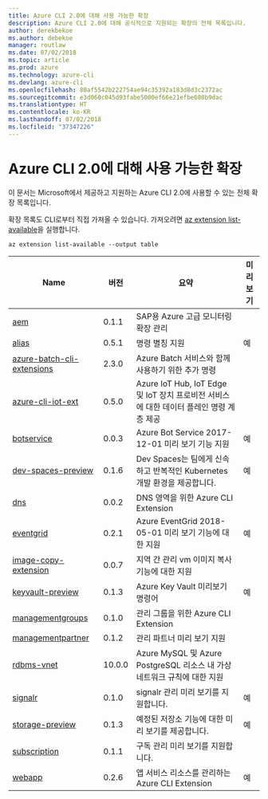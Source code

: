 ```yaml
---
title: Azure CLI 2.0에 대해 사용 가능한 확장
description: Azure CLI 2.0에 대해 공식적으로 지원되는 확장의 전체 목록입니다.
author: derekbekoe
ms.author: debekoe
manager: routlaw
ms.date: 07/02/2018
ms.topic: article
ms.prod: azure
ms.technology: azure-cli
ms.devlang: azure-cli
ms.openlocfilehash: 80af5542b222754ae94c35392a183d8d3c2372ac
ms.sourcegitcommit: e3d060c045d93fabe5000ef66e21efbe680b9dac
ms.translationtype: HT
ms.contentlocale: ko-KR
ms.lasthandoff: 07/02/2018
ms.locfileid: "37347226"
---
```

# <a name="available-extensions-for-the-azure-cli-20"></a>Azure CLI 2.0에 대해 사용 가능한 확장

이 문서는 Microsoft에서 제공하고 지원하는 Azure CLI 2.0에 사용할 수 있는 전체 확장 목록입니다.

확장 목록도 CLI로부터 직접 가져올 수 있습니다. 가져오려면 [az extension list-available](/cli/azure/extension?view=azure-cli-latest#az-extension-list-available)을 실행합니다.

```azurecli
az extension list-available --output table
```

| Name | 버전 | 요약 | 미리 보기 |
|------|---------|---------|---------|
| [aem](https://github.com/Azure/azure-cli-extensions) | 0.1.1 | SAP용 Azure 고급 모니터링 확장 관리 |  |
| [alias](https://github.com/Azure/azure-cli-extensions) | 0.5.1 | 명령 별칭 지원 | 예 |
| [azure-batch-cli-extensions](https://github.com/Azure/azure-batch-cli-extensions) | 2.3.0 | Azure Batch 서비스와 함께 사용하기 위한 추가 명령 |  |
| [azure-cli-iot-ext](https://github.com/azure/azure-iot-cli-extension) | 0.5.0 | Azure IoT Hub, IoT Edge 및 IoT 장치 프로비전 서비스에 대한 데이터 플레인 명령 계층 제공 |  |
| [botservice](https://github.com/Azure/azure-cli-extensions) | 0.0.3 | Azure Bot Service 2017-12-01 미리 보기 기능 지원 | 예 |
| [dev-spaces-preview](https://github.com/Azure/azure-cli-extensions) | 0.1.6 | Dev Spaces는 팀에게 신속하고 반복적인 Kubernetes 개발 환경을 제공합니다. | 예 |
| [dns](https://github.com/Azure/azure-cli-extensions) | 0.0.2 | DNS 영역을 위한 Azure CLI Extension |  |
| [eventgrid](https://github.com/Azure/azure-cli-extensions) | 0.2.1 | Azure EventGrid 2018-05-01 미리 보기 기능에 대한 지원 | 예 |
| [image-copy-extension](https://github.com/Azure/azure-cli-extensions) | 0.0.7 | 지역 간 관리 vm 이미지 복사 기능에 대한 지원 |  |
| [keyvault-preview](https://github.com/Azure/azure-keyvault-cli-extension) | 0.1.3 | Azure Key Vault 미리보기 명령어 | 예 |
| [managementgroups](https://github.com/Azure/azure-cli-extensions) | 0.1.0 | 관리 그룹을 위한 Azure CLI Extension |  |
| [managementpartner](https://github.com/Azure/azure-cli-extensions) | 0.1.2 | 관리 파트너 미리 보기 지원 |  |
| [rdbms-vnet](https://github.com/Azure/azure-cli-extensions) | 10.0.0 | Azure MySQL 및 Azure PostgreSQL 리소스 내 가상 네트워크 규칙에 대한 지원 |  |
| [signalr](https://github.com/Azure/azure-cli-extensions) | 0.1.0 | signalr 관리 미리 보기를 지원합니다. | 예 |
| [storage-preview](https://github.com/Azure/azure-cli-extensions/tree/master/src/storage-preview) | 0.1.3 | 예정된 저장소 기능에 대한 미리 보기를 제공합니다. | 예 |
| [subscription](https://github.com/Azure/azure-cli-extensions) | 0.1.1 | 구독 관리 미리 보기를 지원합니다. |  |
| [webapp](https://github.com/Azure/azure-cli-extensions) | 0.2.6 | 앱 서비스 리소스를 관리하는 Azure CLI Extension | 예 |
